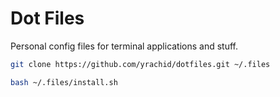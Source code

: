 # Dot Files

Personal config files for terminal applications and stuff.

``` bash
git clone https://github.com/yrachid/dotfiles.git ~/.files

bash ~/.files/install.sh
```
